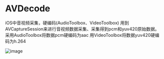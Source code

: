 # AVDecode
iOS中音视频采集，硬编码(AudioToolbox、VideoToolbox)
用到AVCaptureSession来进行音视频数据采集、采集得到pcm和yuv420原始数据。
采用AudioToolbox将数据pcm硬编码为aac
用VideoToolbox将数据yuv420硬编码为h.264

 ![image](http://wx4.sinaimg.cn/mw690/c320c33egy1fdc4sfeim2j20ku112n34.jpg)